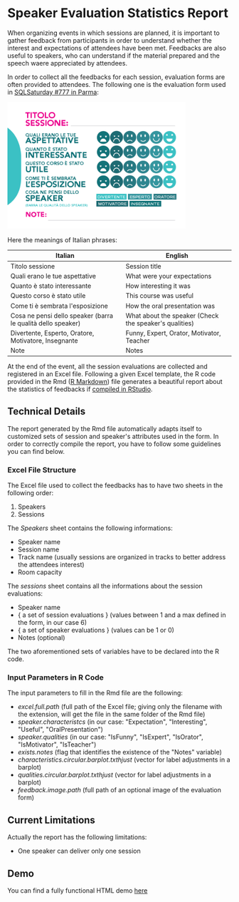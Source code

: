 # Speaker Evaluation Statistics Report
When organizing events in which sessions are planned, it is important to gather feedback from participants in order to understand whether the interest and expectations of attendees have been met. Feedbacks are also useful to speakers, who can understand if the material prepared and the speech waere appreciated by attendees.

In order to collect all the feedbacks for each session, evaluation forms are often provided to attendees. The following one is the evaluation form used in [SQLSaturday #777 in Parma](https://www.sqlsaturday.com/777/eventhome.aspx):

<img src="feedback.png" width="400">

Here the meanings of Italian phrases:

| Italian | English |
| ----------- | ----------- |
| Titolo sessione | Session title |
| Quali erano le tue aspettative | What were your expectations | 
| Quanto è stato interessante | How interesting it was |
| Questo corso è stato utile | This course was useful |
| Come ti è sembrata l'esposizione | How the oral presentation was |
| Cosa ne pensi dello speaker (barra le qualità dello speaker) | What about the speaker (Check the speaker's qualities) |
| Divertente, Esperto, Oratore, Motivatore, Insegnante | Funny, Expert, Orator, Motivator, Teacher |
| Note | Notes |

At the end of the event, all the session evaluations are collected and registered in an Excel file.
Following a given Excel template, the R code provided in the Rmd ([R Markdown](https://rmarkdown.rstudio.com/articles_intro.html)) file generates a beautiful report about the statistics of feedbacks if [compiled in RStudio](https://kbroman.org/knitr_knutshell/pages/Rmarkdown.html#converting-r-markdown-to-html).


## Technical Details
The report generated by the Rmd file automatically adapts itself to customized sets of session and speaker's attributes used in the form. In order to correctly compile the report, you have to follow some guidelines you can find below.
### Excel File Structure
The Excel file used to collect the feedbacks has to have two sheets in the following order:
1. Speakers
2. Sessions

The *Speakers* sheet contains the following informations:
- Speaker name
- Session name
- Track name (usually sessions are organized in tracks to better address the attendees interest)
- Room capacity

The *sessions* sheet contains all the informations about the session evaluations:
- Speaker name
- { a set of session evaluations } (values between 1 and a max defined in the form, in our case 6)
- { a set of speaker evaluations } (values can be 1 or 0)
- Notes (optional)

The two aforementioned sets of variables have to be declared into the R code.

### Input Parameters in R Code
The input parameters to fill in the Rmd file are the following:
- *excel.full.path* (full path of the Excel file; giving only the filename with the extension, will get the file in the same folder of the Rmd file)
- *speaker.characteristcs* (in our case: "Expectation", "Interesting", "Useful", "OralPresentation")
- *speaker.qualities* (in our case: "IsFunny", "IsExpert", "IsOrator", "IsMotivator", "IsTeacher")
- *exists.notes* (flag that identifies the existence of the "Notes" variable)
- *characteristics.circular.barplot.txthjust* (vector for label adjustments in a barplot)
- *qualities.circular.barplot.txthjust* (vector for label adjustments in a barplot)
- *feedback.image.path* (full path of an optional image of the evaluation form)

## Current Limitations
Actually the report has the following limitations:
- One speaker can deliver only one session

## Demo
You can find a fully functional HTML demo [here](https://lucazav.github.io/speaker-evaluation-statistics-demo)
